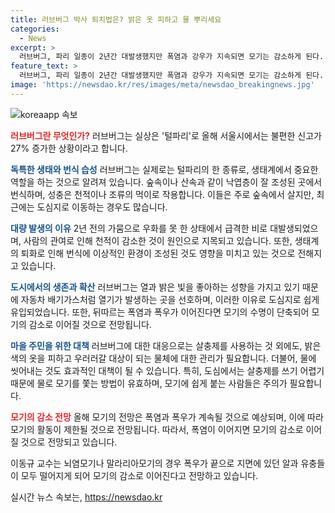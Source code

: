 ```yaml
---
title: 러브버그 박사 퇴치법은? 밝은 옷 피하고 물 뿌리세요
categories:
  - News
excerpt: >
  러브버그, 파리 일종이 2년간 대발생했지만 폭염과 강우가 지속되면 모기는 감소하게 된다. 안전한 모기 방제 수단과 모기를 피하는 방법에 대해 알아야 한다. 이동규 교수는 모기박사로 알려져 있으며, 러브버그가 영어 별칭이라고 설명했다. 러브버그와 모기는 모두 해충이지만 생태계에 중요한 역할을 함을 강조했다. 또한, 모기가 특히 좋아하는 환경이 강화된 온난화와 습한 날씨로 인해 모기 수가 증가했으며, 폭우와 폭염이 지속되면 모기는 줄어들 것으로 전망된다.
feature_text: >
  러브버그, 파리 일종이 2년간 대발생했지만 폭염과 강우가 지속되면 모기는 감소하게 된다. 안전한 모기 방제 수단과 모기를 피하는 방법에 대해 알아야 한다. 이동규 교수는 모기박사로 알려져 있으며, 러브버그가 영어 별칭이라고 설명했다. 러브버그와 모기는 모두 해충이지만 생태계에 중요한 역할을 함을 강조했다. 또한, 모기가 특히 좋아하는 환경이 강화된 온난화와 습한 날씨로 인해 모기 수가 증가했으며, 폭우와 폭염이 지속되면 모기는 줄어들 것으로 전망된다.
image: 'https://newsdao.kr/res/images/meta/newsdao_breakingnews.jpg'
---
```


<p><img src="https://newsdao.kr/res/images/meta/newsdao_breakingnews.jpg" alt="koreaapp 속보" /></p>

<p><b><span style="color: #ee2323;">러브버그란 무엇인가?</span></b>
러브버그는 실상은 '털파리'로 올해 서울시에서는 불편한 신고가 27% 증가한 상황이라고 합니다.</p>

<p><b><span style="color: #1a5490;">독특한 생태와 번식 습성</span></b>
러브버그는 실제로는 털파리의 한 종류로, 생태계에서 중요한 역할을 하는 것으로 알려져 있습니다. 숲속이나 산속과 같이 낙엽층이 잘 조성된 곳에서 번식하며, 성충은 천적이나 조류의 먹이로 작용합니다. 이들은 주로 숲속에서 살지만, 최근에는 도심지로 이동하는 경우도 많습니다.</p>

<p><b><span style="color: #1a5490;">대량 발생의 이유</span></b>
2년 전의 가뭄으로 우화를 못 한 상태에서 급격한 비로 대발생되었으며, 사람의 관여로 인해 천적이 감소한 것이 원인으로 지목되고 있습니다. 또한, 생태계의 퇴화로 인해 번식에 이상적인 환경이 조성된 것도 영향을 미치고 있는 것으로 전해지고 있습니다.</p>

<p><b><span style="color: #1a5490;">도시에서의 생존과 확산</span></b>
러브버그는 열과 밝은 빛을 좋아하는 성향을 가지고 있기 때문에 자동차 배기가스처럼 열기가 발생하는 곳을 선호하며, 이러한 이유로 도심지로 쉽게 유입되었습니다. 또한, 뒤따르는 폭염과 폭우가 이어진다면 모기의 수명이 단축되어 모기의 감소로 이어질 것으로 전망됩니다.</p>

<p><b><span style="color: #1a5490;">마을 주민을 위한 대책</span></b>
러브버그에 대한 대응으로는 살충제를 사용하는 것 외에도, 밝은 색의 옷을 피하고 우러러갈 대상이 되는 물체에 대한 관리가 필요합니다. 더불어, 물에 씻어내는 것도 효과적인 대책이 될 수 있습니다. 특히, 도심에서는 살충제를 쓰기 어렵기 때문에 물로 모기를 쫓는 방법이 유효하며, 모기에 쉽게 붙는 사람들은 주의가 필요합니다. </p>

<p><b><span style="color: #ee2323;">모기의 감소 전망</span></b>
올해 모기의 전망은 폭염과 폭우가 계속될 것으로 예상되며, 이에 따라 모기의 활동이 제한될 것으로 전망됩니다. 따라서, 폭염이 이어지면 모기의 감소로 이어질 것으로 전망되고 있습니다. </p>

<p>이동규 교수는 뇌염모기나 말라리아모기의 경우 폭우가 끝으로 지면에 있던 알과 유충들이 모두 떨어지게 되어 모기의 감소로 이어진다고 전망하고 있습니다.</p>
실시간 뉴스 속보는, <a href="https://newsdao.kr" rel="dofollow">https://newsdao.kr</a>



